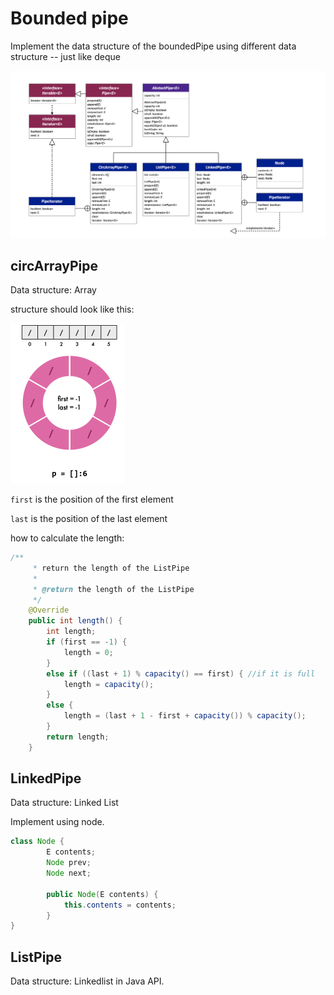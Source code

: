 # Bounded pipe

Implement the data structure of the boundedPipe using different data structure -- just like  deque

<img src="notePicture/diagram.png" style="zoom:50%;" />

## circArrayPipe

Data structure: Array

structure should look like this:

<img src="notePicture/circArrayPipe.png" alt="image-20220115025104226" style="zoom: 25%;" />

`first` is the position of the first element

`last` is the position of the last element

how to calculate the length:

```java
/**
     * return the length of the ListPipe
     *
     * @return the length of the ListPipe
     */
    @Override
    public int length() {
        int length;
        if (first == -1) {
            length = 0;
        }
        else if ((last + 1) % capacity() == first) { //if it is full
            length = capacity();
        }
        else {
            length = (last + 1 - first + capacity()) % capacity();
        }
        return length;
    }
```



## LinkedPipe

Data structure: Linked List

Implement using node.

```java
class Node {
        E contents;
        Node prev;
        Node next;

        public Node(E contents) {
            this.contents = contents;
        }
}
```



## ListPipe

Data structure: Linkedlist in Java API.

